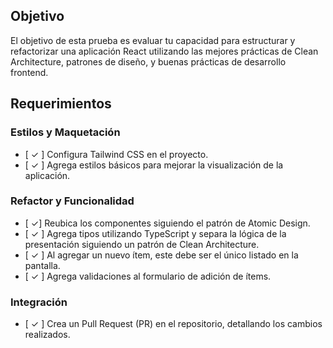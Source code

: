 ## Objetivo
El objetivo de esta prueba es evaluar tu capacidad para estructurar y refactorizar una aplicación React utilizando las mejores prácticas de Clean Architecture, patrones de diseño, y buenas prácticas de desarrollo frontend.

## Requerimientos

### Estilos y Maquetación
- [ &#x2713; ] Configura Tailwind CSS en el proyecto.
- [ &#x2713; ] Agrega estilos básicos para mejorar la visualización de la aplicación.

### Refactor y Funcionalidad
- [ &#x2713;] Reubica los componentes siguiendo el patrón de Atomic Design.
- [ &#x2713; ] Agrega tipos utilizando TypeScript y separa la lógica de la presentación siguiendo un patrón de Clean Architecture.
- [ &#x2713; ] Al agregar un nuevo ítem, este debe ser el único listado en la pantalla.
- [ &#x2713; ] Agrega validaciones al formulario de adición de ítems.

### Integración
- [ &#x2713; ] Crea un Pull Request (PR) en el repositorio, detallando los cambios realizados.
